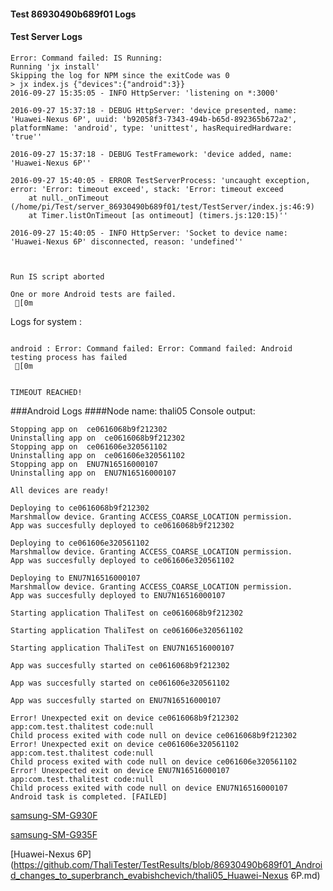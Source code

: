 #### Test 86930490b689f01 Logs

#### Test Server Logs
```
Error: Command failed: IS Running:
Running 'jx install'
Skipping the log for NPM since the exitCode was 0
> jx index.js {"devices":{"android":3}}
2016-09-27 15:35:05 - INFO HttpServer: 'listening on *:3000'

2016-09-27 15:37:18 - DEBUG HttpServer: 'device presented, name: 'Huawei-Nexus 6P', uuid: 'b92058f3-7343-494b-b65d-892365b672a2', platformName: 'android', type: 'unittest', hasRequiredHardware: 'true''

2016-09-27 15:37:18 - DEBUG TestFramework: 'device added, name: 'Huawei-Nexus 6P''

2016-09-27 15:40:05 - ERROR TestServerProcess: 'uncaught exception, error: 'Error: timeout exceed', stack: 'Error: timeout exceed
    at null._onTimeout (/home/pi/Test/server_86930490b689f01/test/TestServer/index.js:46:9)
    at Timer.listOnTimeout [as ontimeout] (timers.js:120:15)''

2016-09-27 15:40:05 - INFO HttpServer: 'Socket to device name: 'Huawei-Nexus 6P' disconnected, reason: 'undefined''


 
Run IS script aborted
 
One or more Android tests are failed.
 [0m

```


Logs for system : 
```

android : Error: Command failed: Error: Command failed: Android testing process has failed
 [0m


TIMEOUT REACHED!
```
###Android Logs
####Node name: thali05
Console output:
```
Stopping app on  ce0616068b9f212302
Uninstalling app on  ce0616068b9f212302
Stopping app on  ce061606e320561102
Uninstalling app on  ce061606e320561102
Stopping app on  ENU7N16516000107
Uninstalling app on  ENU7N16516000107

All devices are ready!

Deploying to ce0616068b9f212302
Marshmallow device. Granting ACCESS_COARSE_LOCATION permission.
App was succesfully deployed to ce0616068b9f212302

Deploying to ce061606e320561102
Marshmallow device. Granting ACCESS_COARSE_LOCATION permission.
App was succesfully deployed to ce061606e320561102

Deploying to ENU7N16516000107
Marshmallow device. Granting ACCESS_COARSE_LOCATION permission.
App was succesfully deployed to ENU7N16516000107

Starting application ThaliTest on ce0616068b9f212302

Starting application ThaliTest on ce061606e320561102

Starting application ThaliTest on ENU7N16516000107

App was succesfully started on ce0616068b9f212302

App was succesfully started on ce061606e320561102

App was succesfully started on ENU7N16516000107

Error! Unexpected exit on device ce0616068b9f212302 app:com.test.thalitest code:null 
Child process exited with code null on device ce0616068b9f212302
Error! Unexpected exit on device ce061606e320561102 app:com.test.thalitest code:null 
Child process exited with code null on device ce061606e320561102
Error! Unexpected exit on device ENU7N16516000107 app:com.test.thalitest code:null 
Child process exited with code null on device ENU7N16516000107
Android task is completed. [FAILED]
```
[samsung-SM-G930F](https://github.com/ThaliTester/TestResults/blob/86930490b689f01_Android_changes_to_superbranch_evabishchevich/thali05_samsung-SM-G930F.md)

[samsung-SM-G935F](https://github.com/ThaliTester/TestResults/blob/86930490b689f01_Android_changes_to_superbranch_evabishchevich/thali05_samsung-SM-G935F.md)

[Huawei-Nexus 6P](https://github.com/ThaliTester/TestResults/blob/86930490b689f01_Android_changes_to_superbranch_evabishchevich/thali05_Huawei-Nexus 6P.md)




